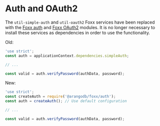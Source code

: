 Auth and OAuth2
===============

The `util-simple-auth` and `util-oauth2` Foxx services have been replaced with
the [Foxx auth](../Auth.md) and
[Foxx OAuth2](../OAuth2.md) modules. It is no longer necessary to install these
services as dependencies in order to use the functionality.

Old:

```js
'use strict';
const auth = applicationContext.dependencies.simpleAuth;

// ...

const valid = auth.verifyPassword(authData, password);
```

New:

```js
'use strict';
const createAuth = require('@arangodb/foxx/auth');
const auth = createAuth(); // Use default configuration

// ...

const valid = auth.verifyPassword(authData, password);
```
